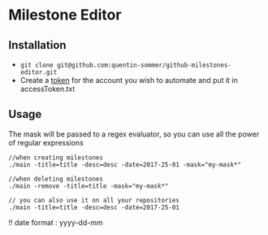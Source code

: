 # Milestone Editor

## Installation
* `git clone git@github.com:quentin-sommer/github-milestones-editor.git`
* Create a [token](https://github.com/settings/tokens) for the account you wish to automate and put it in accessToken.txt

## Usage

The mask will be passed to a regex evaluator, so you can use all the power of regular expressions

```
//when creating milestones
./main -title=title -desc=desc -date=2017-25-01 -mask="my-mask*"

//when deleting milestones
./main -remove -title=title -mask="my-mask*"

// you can also use it on all your repositories
./main -title=title -desc=desc -date=2017-25-01
```
:bangbang: date format : yyyy-dd-mm
